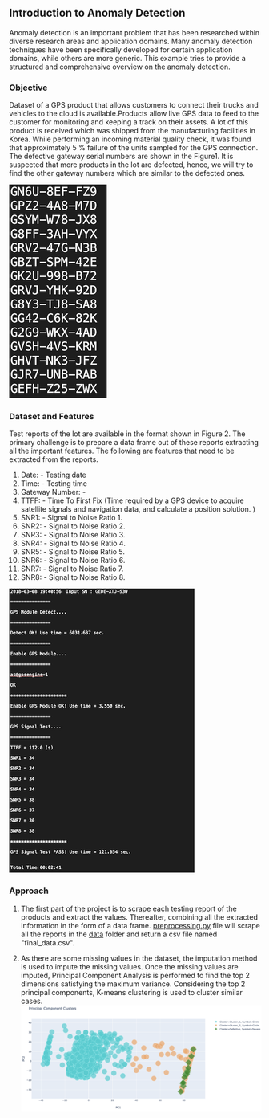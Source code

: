 ## Introduction to Anomaly Detection

Anomaly detection is an important problem that has been researched within diverse research areas
and application domains. Many anomaly detection techniques have been specifically developed
for certain application domains, while others are more generic. This example tries to provide a
structured and comprehensive overview on the anomaly detection.

### Objective

Dataset of a GPS product that allows customers to connect their trucks and vehicles to the cloud is available.Products allow live GPS data to feed to the customer for monitoring and keeping a track on their assets.  A lot of this product is received which was shipped from the manufacturing facilities in Korea.
While performing an incoming material quality check, it was found that approximately 5 % failure of the units sampled for the GPS connection. The defective gateway serial numbers are shown in the Figure1. It is suspected that more products in the lot are defected, hence, we will try to find the other gateway numbers which are similar to the defected ones.

![Figure 1](images/Figure1.png)


### Dataset and Features

Test reports of the lot are available in the format shown in Figure 2. The primary challenge is to prepare a data frame out of these reports extracting all the important features.
The following are features that need to be extracted from the reports.

1. Date: - Testing date
2. Time: - Testing time
3. Gateway Number: -
4. TTFF: - Time To First Fix (Time required by a GPS device to acquire satellite signals and navigation data, and calculate a position solution. )
5. SNR1: - Signal to Noise Ratio 1.
6. SNR2: - Signal to Noise Ratio 2.
7. SNR3: - Signal to Noise Ratio 3.
8. SNR4: - Signal to Noise Ratio 4.
9. SNR5: - Signal to Noise Ratio 5.
10. SNR6: - Signal to Noise Ratio 6.
11. SNR7: - Signal to Noise Ratio 7.
12. SNR8: - Signal to Noise Ratio 8.

![Figure 2](images/Figure2.png)
### Approach
1) The first part of the project is to scrape each testing report of the products and extract the values. Thereafter, combining all the extracted information in the form of a data frame. [preprocessing.py](https://github.com/shirishpandagare/GPS/blob/master/Preprocessing.py) file will scrape all the reports in the [data](https://github.com/shirishpandagare/GPS/tree/master/data) folder and return a csv file named "final_data.csv".

2) As there are some missing values in the dataset, the imputation method is used to impute the missing values. Once the missing values are imputed, Principal Component Analysis is performed to find the top 2 dimensions satisfying the maximum variance. Considering the top 2 principal components, K-means clustering is used to cluster similar cases. 
![Figure 3](images/Scatter_plot.png)
